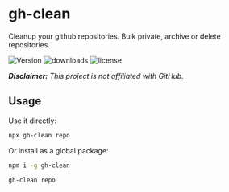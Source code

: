 # gh-clean

Cleanup your github repositories. Bulk private, archive or delete repositories.

![Version](https://img.shields.io/badge/dynamic/json?url=https%3A%2F%2Fraw.githubusercontent.com%2Fmihirgupta0900%2Fgh-clean%2Fmain%2Fpackage.json&query=%24.version&prefix=v&label=version&color=green) ![downloads](https://img.shields.io/npm/dw/gh-clean) ![license](https://img.shields.io/npm/l/gh-clean)

***Disclaimer:** This project is not affiliated with GitHub.*

## Usage

Use it directly:

```bash
npx gh-clean repo
```

Or install as a global package:

```bash
npm i -g gh-clean

gh-clean repo
```